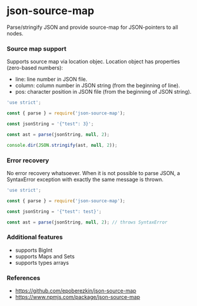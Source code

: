 # json-source-map

Parse/stringify JSON and provide source-map for JSON-pointers to all nodes.

### Source map support

Supports source map via location objec.
Location object has properties (zero-based numbers):

- line: line number in JSON file.
- column: column number in JSON string (from the beginning of line).
- pos: character position in JSON file (from the beginning of JSON string).

```js
'use strict';

const { parse } = require('json-source-map');

const jsonString = '{"test": 3}';

const ast = parse(jsonString, null, 2);

console.dir(JSON.stringify(ast, null, 2));
```

### Error recovery

No error recovery whatsoever. When it is not possible to parse JSON, a SyntaxError exception with exactly the same message is thrown.

```js
'use strict';

const { parse } = require('json-source-map');

const jsonString = '{"test": test}';

const ast = parse(jsonString, null, 2); // throws SyntaxError
```

### Additional features

 - supports BigInt
 - supports Maps and Sets
 - supports types arrays

### References

 - https://github.com/epoberezkin/json-source-map
 - https://www.npmjs.com/package/json-source-map

